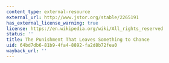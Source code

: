 ```yaml
---
content_type: external-resource
external_url: http://www.jstor.org/stable/2265191
has_external_license_warning: true
license: https://en.wikipedia.org/wiki/All_rights_reserved
status: ''
title: The Punishment That Leaves Something to Chance
uid: 64bd7db6-81b9-4fa4-8892-fa2d8b72fea0
wayback_url: ''
---
```

